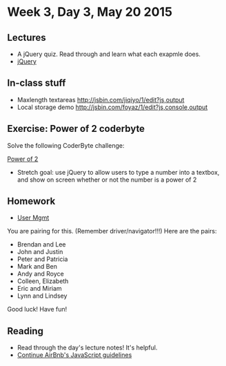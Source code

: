 # Week 3, Day 3, May 20 2015

## Lectures

- A jQuery quiz. Read through and learn what each exapmle does.
- [jQuery](https://github.com/tiy-durham-fe-cohort4/resources/blob/master/lessons/jquery.md)

## In-class stuff

- Maxlength textareas http://jsbin.com/jiqiyo/1/edit?js,output
- Local storage demo http://jsbin.com/foyaz/1/edit?js,console,output

## Exercise: Power of 2 coderbyte

Solve the following CoderByte challenge:

[Power of 2](http://coderbyte.com/CodingArea/GuestEditor.php?ct=Powers%20of%20Two&lan=JavaScript)

- Stretch goal: use jQuery to allow users to type a number into a textbox, and
show on screen whether or not the number is a power of 2

## Homework

- [User Mgmt](https://github.com/tiy-durham-fe-cohort4/resources/blob/master/assignments/user-mgmt.md)

You are pairing for this. (Remember driver/navigator!!!) Here are the pairs:

- Brendan and Lee
- John and Justin
- Peter and Patricia
- Mark and Ben
- Andy and Royce
- Colleen, Elizabeth
- Eric and Miriam
- Lynn and Lindsey

Good luck! Have fun!

## Reading

- Read through the day's lecture notes! It's helpful.
- [Continue AirBnb's JavaScript guidelines](https://github.com/airbnb/javascript/tree/master/es5)

